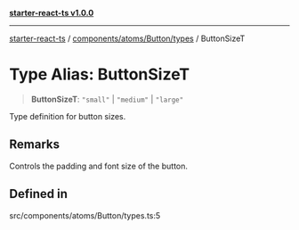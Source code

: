 [**starter-react-ts v1.0.0**](../../../../../README.md)

***

[starter-react-ts](../../../../../modules.md) / [components/atoms/Button/types](../README.md) / ButtonSizeT

# Type Alias: ButtonSizeT

> **ButtonSizeT**: `"small"` \| `"medium"` \| `"large"`

Type definition for button sizes.

## Remarks

Controls the padding and font size of the button.

## Defined in

src/components/atoms/Button/types.ts:5

